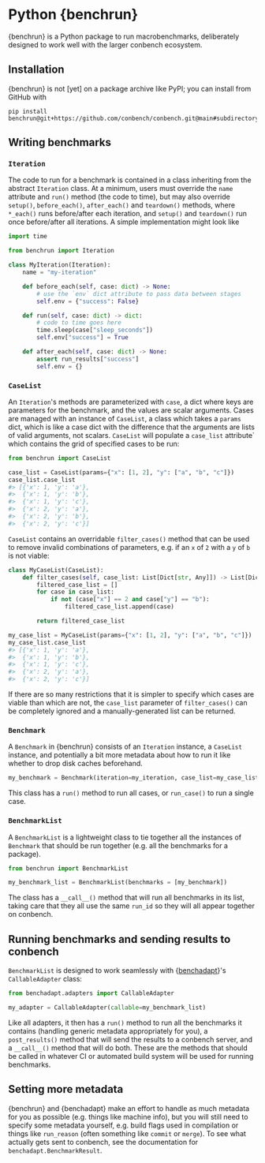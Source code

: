 # Python {benchrun}

{benchrun} is a Python package to run macrobenchmarks, deliberately designed to work
well with the larger conbench ecosystem.

## Installation

{benchrun} is not [yet] on a package archive like PyPI; you can install from GitHub
with

```shell
pip install benchrun@git+https://github.com/conbench/conbench.git@main#subdirectory=benchrun/python
```

## Writing benchmarks

### `Iteration`

The code to run for a benchmark is contained in a class inheriting from the abstract
`Iteration` class. At a minimum, users must override the `name` attribute and `run()`
method (the code to time), but may also override `setup()`, `before_each()`,
`after_each()` and `teardown()` methods, where `*_each()` runs before/after each
iteration, and `setup()` and `teardown()` run once before/after all iterations. A
simple implementation might look like

```python
import time

from benchrun import Iteration

class MyIteration(Iteration):
    name = "my-iteration"

    def before_each(self, case: dict) -> None:
        # use the `env` dict attribute to pass data between stages
        self.env = {"success": False}

    def run(self, case: dict) -> dict:
        # code to time goes here
        time.sleep(case["sleep_seconds"])
        self.env["success"] = True

    def after_each(self, case: dict) -> None:
        assert run_results["success"]
        self.env = {}
```

### `CaseList`

An `Iteration`'s methods are parameterized with `case`, a dict where keys are
parameters for the benchmark, and the values are scalar arguments. Cases are managed
with an instance of `CaseList`, a class which takes a `params` dict, which is like a
case dict with the difference that the arguments are lists of valid arguments, not
scalars. `CaseList` will populate a `case_list` attribute` which contains the grid of
specified cases to be run:

```python
from benchrun import CaseList

case_list = CaseList(params={"x": [1, 2], "y": ["a", "b", "c"]})
case_list.case_list
#> [{'x': 1, 'y': 'a'},
#>  {'x': 1, 'y': 'b'},
#>  {'x': 1, 'y': 'c'},
#>  {'x': 2, 'y': 'a'},
#>  {'x': 2, 'y': 'b'},
#>  {'x': 2, 'y': 'c'}]
```

`CaseList` contains an overridable `filter_cases()` method that can be used to remove
invalid combinations of parameters, e.g. if an `x` of `2` with a `y` of `b` is not
viable:

```python
class MyCaseList(CaseList):
    def filter_cases(self, case_list: List[Dict[str, Any]]) -> List[Dict[str, Any]]:
        filtered_case_list = []
        for case in case_list:
            if not (case["x"] == 2 and case["y"] == "b"):
                filtered_case_list.append(case)

        return filtered_case_list

my_case_list = MyCaseList(params={"x": [1, 2], "y": ["a", "b", "c"]})
my_case_list.case_list
#> [{'x': 1, 'y': 'a'},
#>  {'x': 1, 'y': 'b'},
#>  {'x': 1, 'y': 'c'},
#>  {'x': 2, 'y': 'a'},
#>  {'x': 2, 'y': 'c'}]
```

If there are so many restrictions that it is simpler to specify which cases are
viable than which are not, the `case_list` parameter of `filter_cases()` can be
completely ignored and a manually-generated list can be returned.

### `Benchmark`

A `Benchmark` in {benchrun} consists of an `Iteration` instance, a `CaseList`
instance, and potentially a bit more metadata about how to run it like whether to
drop disk caches beforehand.

```python
my_benchmark = Benchmark(iteration=my_iteration, case_list=my_case_list)
```

This class has a `run()` method to run all cases, or `run_case()` to run a single
case.

### `BenchmarkList`

A `BenchmarkList` is a lightweight class to tie together all the instances of
`Benchmark` that should be run together (e.g. all the benchmarks for a package).

```python
from benchrun import BenchmarkList

my_benchmark_list = BenchmarkList(benchmarks = [my_benchmark])
```

The class has a `__call__()` method that will run all benchmarks in its list,
taking care that they all use the same `run_id` so they will all appear together
on conbench.

## Running benchmarks and sending results to conbench

`BenchmarkList` is designed to work seamlessly with
{[benchadapt](https://github.com/conbench/conbench/tree/main/benchadapt/python)}'s
`CallableAdapter` class:

```python
from benchadapt.adapters import CallableAdapter

my_adapter = CallableAdapter(callable=my_benchmark_list)
```

Like all adapters, it then has a `run()` method to run all the benchmarks it
contains (handling generic metadata appropriately for you), a `post_results()`
method that will send the results to a conbench server, and a `__call__()` method
that will do both. These are the methods that should be called in whatever CI or
automated build system will be used for running benchmarks.

## Setting more metadata

{benchrun} and {benchadapt} make an effort to handle as much metadata for you as
possible (e.g. things like machine info), but you will still need to specify some
metadata yourself, e.g. build flags used in compilation or things like `run_reason`
(often something like `commit` or `merge`). To see what actually gets sent to
conbench, see the documentation for `benchadapt.BenchmarkResult`.
